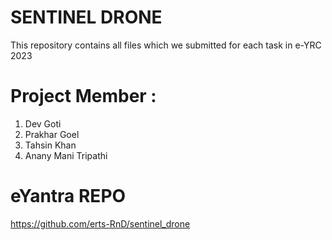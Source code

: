 # SENTINEL DRONE

This repository contains all files which we submitted for each task in e-YRC 2023


# Project Member :
1. Dev Goti
2. Prakhar Goel
3. Tahsin Khan
4. Anany Mani Tripathi

# eYantra REPO
https://github.com/erts-RnD/sentinel_drone
